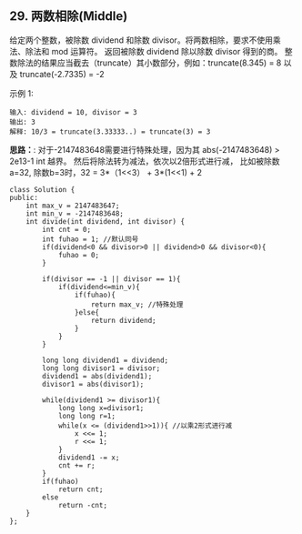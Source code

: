 ## 29. 两数相除(Middle)

给定两个整数，被除数 dividend 和除数 divisor。将两数相除，要求不使用乘法、除法和 mod 运算符。
返回被除数 dividend 除以除数 divisor 得到的商。
整数除法的结果应当截去（truncate）其小数部分，例如：truncate(8.345) = 8 以及 truncate(-2.7335) = -2

示例 1:
```
输入: dividend = 10, divisor = 3
输出: 3
解释: 10/3 = truncate(3.33333..) = truncate(3) = 3
```
**思路：**: 对于-2147483648需要进行特殊处理，因为其 abs(-2147483648) > 2e13-1 int 越界。 然后将除法转为减法，依次以2倍形式进行减，
           比如被除数a=32, 除数b=3时，32 = 3*（1<<3） + 3*(1<<1) + 2
```
class Solution {
public:
    int max_v = 2147483647;
    int min_v = -2147483648; 
    int divide(int dividend, int divisor) {
        int cnt = 0;
        int fuhao = 1; //默认同号
        if(dividend<0 && divisor>0 || dividend>0 && divisor<0){
            fuhao = 0;
        }

        if(divisor == -1 || divisor == 1){
            if(dividend<=min_v){
                if(fuhao){
                    return max_v; //特殊处理
                }else{
                    return dividend;
                }
            }
        }

        long long dividend1 = dividend;
        long long divisor1 = divisor;
        dividend1 = abs(dividend1);
        divisor1 = abs(divisor1);

        while(dividend1 >= divisor1){
            long long x=divisor1;
            long long r=1;
            while(x <= (dividend1>>1)){ //以乘2形式进行减
                x <<= 1;
                r <<= 1;
            }
            dividend1 -= x;
            cnt += r;
        }
        if(fuhao)
            return cnt;
        else
            return -cnt;
    }
};
```
